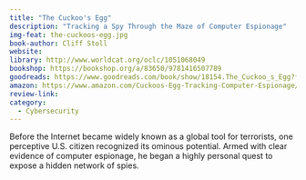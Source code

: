 ```yaml
---
title: "The Cuckoo's Egg"
description: "Tracking a Spy Through the Maze of Computer Espionage"
img-feat: the-cuckoos-egg.jpg
book-author: Cliff Stoll
website: 
library: http://www.worldcat.org/oclc/1051068049
bookshop: https://bookshop.org/a/83650/9781416507789
goodreads: https://www.goodreads.com/book/show/18154.The_Cuckoo_s_Egg?from_search=true&from_srp=true&qid=K5YR9GlZsr&rank=1
amazon: https://www.amazon.com/Cuckoos-Egg-Tracking-Computer-Espionage/dp/B0845PM1M5/ref=sr_1_1?crid=38I33D1NF190J&keywords=the-cuckoos-egg&qid=1659070187&sprefix=the-cuckoos-egg%2Caps%2C316&sr=8-1
review-link: 
category:
  - Cybersecurity
---
```


 Before the Internet became widely known as a global tool for terrorists, one perceptive U.S. citizen recognized its ominous potential. Armed with clear evidence of computer espionage, he began a highly personal quest to expose a hidden network of spies.